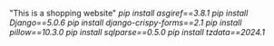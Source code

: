"This is a shopping website" 
*pip install asgiref==3.8.1*
*pip install Django==5.0.6*
*pip install django-crispy-forms==2.1*
*pip install pillow==10.3.0*
*pip install sqlparse==0.5.0*
*pip install tzdata==2024.1*
